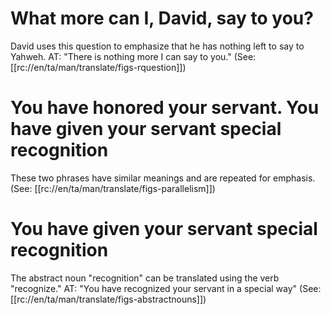 # What more can I, David, say to you?

David uses this question to emphasize that he has nothing left to say to Yahweh. AT: "There is nothing more I can say to you." (See: [[rc://en/ta/man/translate/figs-rquestion]])

# You have honored your servant. You have given your servant special recognition

These two phrases have similar meanings and are repeated for emphasis. (See: [[rc://en/ta/man/translate/figs-parallelism]])

# You have given your servant special recognition

The abstract noun "recognition" can be translated using the verb "recognize." AT: "You have recognized your servant in a special way" (See: [[rc://en/ta/man/translate/figs-abstractnouns]])

